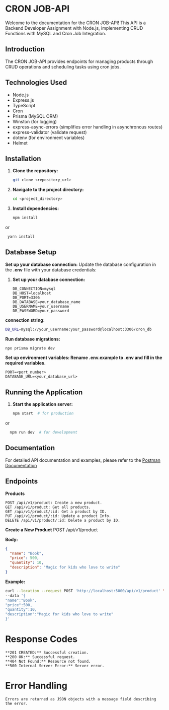 # CRON JOB-API

Welcome to the documentation for the CRON JOB-API! This API is a Backend Developer Assignment with Node.js, implementing CRUD Functions with MySQL and Cron Job Integration.

## Introduction

The CRON JOB-API provides endpoints for managing products through CRUD operations and scheduling tasks using cron jobs.

## Technologies Used

- Node.js
- Express.js
- TypeScript
- Cron
- Prisma (MySQL ORM)
- Winston (for logging)
- express-async-errors (simplifies error handling in asynchronous routes)
- express-validator (validate request)
- dotenv (for environment variables)
- Helmet

## Installation

1. **Clone the repository:**  
   ```bash
   git clone <repository_url>
2. **Navigate to the project directory:**  
   ```bash
   cd <project_directory>

2. **Install dependencies:**  
   ```bash
   npm install 
   ```
or 

 ```bash
  yarn install
 ```

## Database Setup

**Set up your database connection:**
Update the database configuration in the **.env** file with your database credentials:

1. **Set up your database connection:**
   ```plaintext
   DB_CONNECTION=mysql
   DB_HOST=localhost
   DB_PORT=3306
   DB_DATABASE=your_database_name
   DB_USERNAME=your_username
   DB_PASSWORD=your_password

 **connection string:**
   ```bash
   DB_URL=mysql://your_username:your_password@localhost:3306/cron_db
   ```
**Run database migrations:**
   ```bash
   npx prisma migrate dev
```

**Set up environment variables: Rename .env.example to .env and fill in the required variables.**
```plaintext
PORT=<port_number>
DATABASE_URL=<your_database_url>
```


## Running the Application
1. **Start the application server:**
   ```bash
   npm start  # for production
   ```
 or

 ```bash
   npm run dev  # for development
 ```

## Documentation
For detailed API documentation and examples, please refer to the [Postman Documentation](https://documenter.getpostman.com/view/26097715/2sA3JGePSS)

## Endpoints
**Products**
```plaintext
POST /api/v1/product: Create a new product.
GET /api/v1/product: Get all products.
GET /api/v1/product/:id: Get a product by ID.
PUT /api/v1/product/:id: Update a product Info.
DELETE /api/v1/product/:id: Delete a product by ID.
```

**Create a New Product**
POST /api/v1/product

**Body:**
```json
{
  "name": "Book",
  "price": 500,
  "quantity": 10,
  "description": "Magic for kids who love to write"
}
```

**Example:**
```bash
curl --location --request POST 'http://localhost:5000/api/v1/product' \
--data '{
"name":"Book",
"price":500,
"quantity":10,
"description":"Magic for kids who love to write"
}'
```

# Response Codes
```plaintext
**201 CREATED:** Successful creation.
**200 OK:** Successful request.
**404 Not Found:** Resource not found.
**500 Internal Server Error:** Server error.
```

# Error Handling
```plaintext
Errors are returned as JSON objects with a message field describing the error.
```
